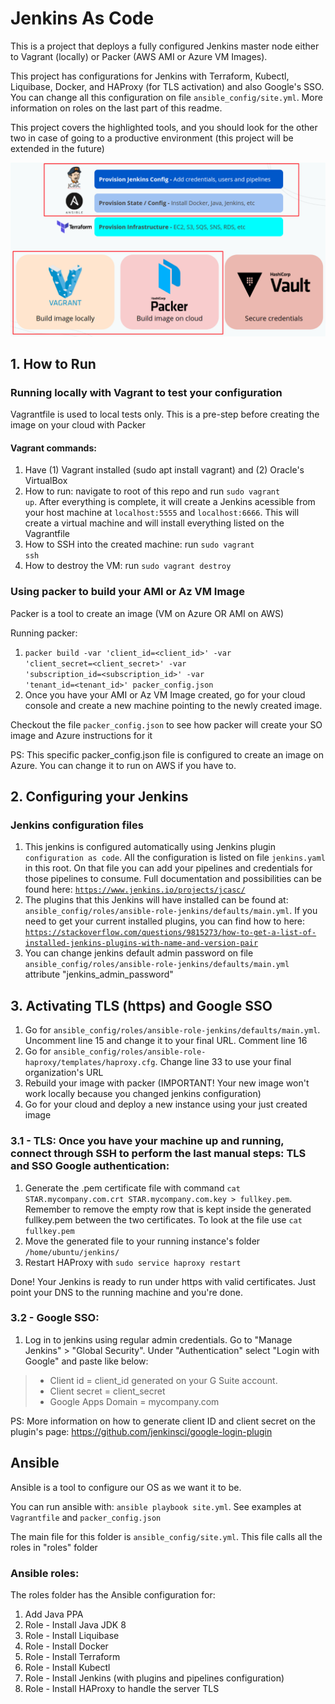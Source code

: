 # Jenkins As Code

This is a project that deploys a fully configured Jenkins master node either to Vagrant (locally) or Packer (AWS AMI or Azure VM Images).

This project has configurations for Jenkins with Terraform, Kubectl, Liquibase, Docker, and HAProxy (for TLS activation) and also Google's SSO. You can change all this configuration on file <code>ansible_config/site.yml</code>. More information on roles on the last part of this readme.

This project covers the highlighted tools, and you should look for the other two in case of going to a productive environment (this project will be extended in the future)

![](readme_pictures/cover.png)

## 1. How to Run

### Running locally with Vagrant to test your configuration

Vagrantfile is used to local tests only. This is a pre-step before creating the image on your cloud with Packer

#### Vagrant commands:

1. Have (1) Vagrant installed (sudo apt install vagrant) and (2) Oracle's VirtualBox
2. How to run: navigate to root of this repo and run <code>sudo vagrant up</code>. After everything is complete, it will create a Jenkins acessible from your host machine at <code>localhost:5555</code> and <code>localhost:6666</code>. This will create a virtual machine and will install everything listed on the Vagrantfile
3. How to SSH into the created machine: run <code>sudo vagrant ssh</code>
4. How to destroy the VM: run <code>sudo vagrant destroy</code>

### Using packer to build your AMI or Az VM Image

Packer is a tool to create an image (VM on Azure OR AMI on AWS)

Running packer:
1. <code>packer build -var 'client_id=<client_id>' -var 'client_secret=<client_secret>' -var 'subscription_id=<subscription_id>' -var 'tenant_id=<tenant_id>' packer_config.json</code>
2. Once you have your AMI or Az VM Image created, go for your cloud console and create a new machine pointing to the newly created image.

Checkout the file <code>packer_config.json</code> to see how packer will create your SO image and Azure instructions for it

PS: This specific packer_config.json file is configured to create an image on Azure. You can change it to run on AWS if you have to.

## 2. Configuring your Jenkins

### Jenkins configuration files

1. This jenkins is configured automatically using Jenkins plugin <code>configuration as code</code>. All the configuration is listed on file <code>jenkins.yaml</code> in this root. On that file you can add your pipelines and credentials for those pipelines to consume. Full documentation and possibilities can be found here: <code>https://www.jenkins.io/projects/jcasc/</code>
2. The plugins that this Jenkins will have installed can be found at: <code>ansible_config/roles/ansible-role-jenkins/defaults/main.yml</code>. If you need to get your current installed plugins, you can find how to here: <code>https://stackoverflow.com/questions/9815273/how-to-get-a-list-of-installed-jenkins-plugins-with-name-and-version-pair</code>
3. You can change jenkins default admin password on file <code>ansible_config/roles/ansible-role-jenkins/defaults/main.yml</code> attribute "jenkins_admin_password"

## 3. Activating TLS (https) and Google SSO

1. Go for <code>ansible_config/roles/ansible-role-jenkins/defaults/main.yml</code>. Uncomment line 15 and change it to your final URL. Comment line 16
2. Go for <code>ansible_config/roles/ansible-role-haproxy/templates/haproxy.cfg</code>. Change line 33 to use your final organization's URL
3. Rebuild your image with packer (IMPORTANT! Your new image won't work locally because you changed jenkins configuration)
4. Go for your cloud and deploy a new instance using your just created image

### 3.1 - TLS: Once you have your machine up and running, connect through SSH to perform the last manual steps: TLS and SSO Google authentication:

1. Generate the .pem certificate file with command <code>cat STAR.mycompany.com.crt STAR.mycompany.com.key > fullkey.pem</code>. Remember to remove the empty row that is kept inside the generated fullkey.pem between the two certificates. To look at the file use <code>cat fullkey.pem</code>
2. Move the generated file to your running instance's folder <code>/home/ubuntu/jenkins/</code>
3. Restart HAProxy with <code>sudo service haproxy restart</code>

Done! Your Jenkins is ready to run under https with valid certificates. Just point your DNS to the running machine and you're done.

### 3.2 - Google SSO:

1. Log in to jenkins using regular admin credentials. Go to "Manage Jenkins" > "Global Security". Under "Authentication" select "Login with Google" and paste like below:
> * Client id = client_id generated on your G Suite account. 
> * Client secret = client_secret
> * Google Apps Domain = mycompany.com

PS: More information on how to generate client ID and client secret on the plugin's page: https://github.com/jenkinsci/google-login-plugin

## Ansible

Ansible is a tool to configure our OS as we want it to be.

You can run ansible with: <code>ansible playbook site.yml</code>. See examples at <code>Vagrantfile</code> and <code>packer_config.json</code>

The main file for this folder is <code>ansible_config/site.yml</code>. This file calls all the roles in "roles" folder

### Ansible roles:

The roles folder has the Ansible configuration for:
1. Add Java PPA
2. Role - Install Java JDK 8
3. Role - Install Liquibase
4. Role - Install Docker
5. Role - Install Terraform
6. Role - Install Kubectl
7. Role - Install Jenkins (with plugins and pipelines configuration)
8. Role - Install HAProxy to handle the server TLS